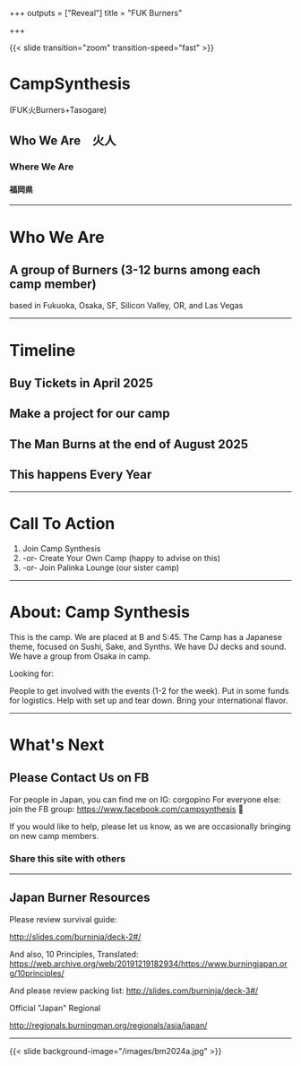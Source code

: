 +++
outputs = ["Reveal"]
title = "FUK Burners"

+++

{{< slide transition="zoom" transition-speed="fast" >}}
# CampSynthesis

(FUK火Burners+Tasogare)

## Who We Are　火人
### Where We Are
#### 福岡県

---

# Who We Are

## A group of Burners (3-12 burns among each camp member)

based in Fukuoka, Osaka, SF, Silicon Valley, OR, and Las Vegas


---

# Timeline

## Buy Tickets in April 2025

## Make a project for our camp

## The Man Burns at the end of August 2025

## This happens Every Year


---

# Call To Action

1) Join Camp Synthesis
2) -or- Create Your Own Camp (happy to advise on this)
3) -or- Join Palinka Lounge (our sister camp)

---

# About: Camp Synthesis

This is the camp.  We are placed at B and 5:45.  The Camp has a Japanese theme, focused on Sushi, Sake, and Synths.  We have DJ decks and sound.  We have a group from Osaka in camp. 

Looking for:

People to get involved with the events (1-2 for the week).  Put in some funds for logistics.  Help with set up and tear down.  Bring your international flavor.


---

# What's Next

## Please Contact Us on FB

For people in Japan, you can find me on IG: corgopino
For everyone else: join the FB group: https://www.facebook.com/campsynthesis  :monkey:

If you would like to help, please let us know, as we are occasionally bringing on new camp members.

### Share this site with others

---

## Japan Burner Resources

Please review survival guide:

http://slides.com/burninja/deck-2#/

And also, 10 Principles, Translated:
https://web.archive.org/web/20191219182934/https://www.burningjapan.org/10principles/

And please review packing list:
http://slides.com/burninja/deck-3#/

Official "Japan" Regional

http://regionals.burningman.org/regionals/asia/japan/

---

<!-- Thankyou
ありがとうございました -->

{{< slide background-image="/images/bm2024a.jpg" >}}


